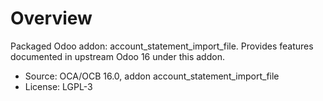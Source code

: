 # Overview

Packaged Odoo addon: account_statement_import_file. Provides features documented in upstream Odoo 16 under this addon.

- Source: OCA/OCB 16.0, addon account_statement_import_file
- License: LGPL-3
